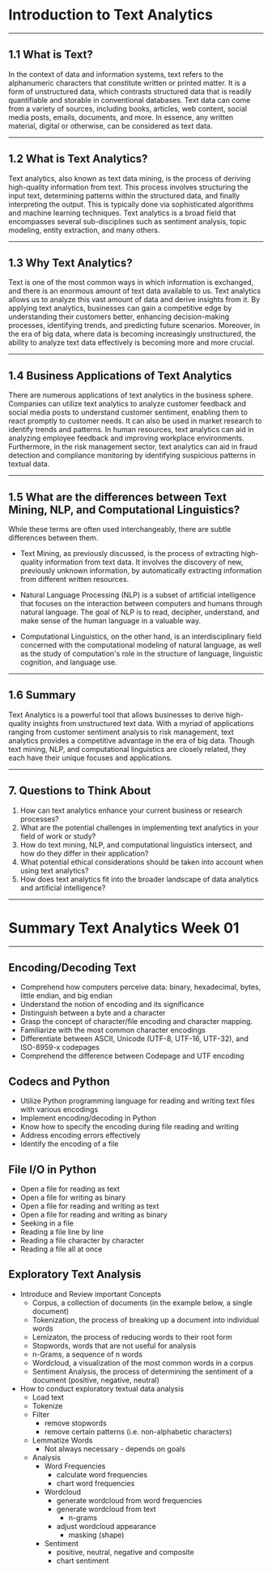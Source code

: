 # Introduction to Text Analytics


---

## 1.1 What is Text?

In the context of data and information systems, text refers to the alphanumeric characters that constitute written or printed matter. It is a form of unstructured data, which contrasts structured data that is readily quantifiable and storable in conventional databases. Text data can come from a variety of sources, including books, articles, web content, social media posts, emails, documents, and more. In essence, any written material, digital or otherwise, can be considered as text data.

---

## 1.2 What is Text Analytics?

Text analytics, also known as text data mining, is the process of deriving high-quality information from text. This process involves structuring the input text, determining patterns within the structured data, and finally interpreting the output. This is typically done via sophisticated algorithms and machine learning techniques. Text analytics is a broad field that encompasses several sub-disciplines such as sentiment analysis, topic modeling, entity extraction, and many others.

---

## 1.3 Why Text Analytics?

Text is one of the most common ways in which information is exchanged, and there is an enormous amount of text data available to us. Text analytics allows us to analyze this vast amount of data and derive insights from it. By applying text analytics, businesses can gain a competitive edge by understanding their customers better, enhancing decision-making processes, identifying trends, and predicting future scenarios. Moreover, in the era of big data, where data is becoming increasingly unstructured, the ability to analyze text data effectively is becoming more and more crucial.

---

## 1.4 Business Applications of Text Analytics

There are numerous applications of text analytics in the business sphere. Companies can utilize text analytics to analyze customer feedback and social media posts to understand customer sentiment, enabling them to react promptly to customer needs. It can also be used in market research to identify trends and patterns. In human resources, text analytics can aid in analyzing employee feedback and improving workplace environments. Furthermore, in the risk management sector, text analytics can aid in fraud detection and compliance monitoring by identifying suspicious patterns in textual data.

---

## 1.5 What are the differences between Text Mining, NLP, and Computational Linguistics?

While these terms are often used interchangeably, there are subtle differences between them. 

- Text Mining, as previously discussed, is the process of extracting high-quality information from text data. It involves the discovery of new, previously unknown information, by automatically extracting information from different written resources.

- Natural Language Processing (NLP) is a subset of artificial intelligence that focuses on the interaction between computers and humans through natural language. The goal of NLP is to read, decipher, understand, and make sense of the human language in a valuable way.

- Computational Linguistics, on the other hand, is an interdisciplinary field concerned with the computational modeling of natural language, as well as the study of computation's role in the structure of language, linguistic cognition, and language use.

---

## 1.6 Summary

Text Analytics is a powerful tool that allows businesses to derive high-quality insights from unstructured text data. With a myriad of applications ranging from customer sentiment analysis to risk management, text analytics provides a competitive advantage in the era of big data. Though text mining, NLP, and computational linguistics are closely related, they each have their unique focuses and applications.

---

## 7. Questions to Think About

1. How can text analytics enhance your current business or research processes?
2. What are the potential challenges in implementing text analytics in your field of work or study?
3. How do text mining, NLP, and computational linguistics intersect, and how do they differ in their application?
4. What potential ethical considerations should be taken into account when using text analytics?
5. How does text analytics fit into the broader landscape of data analytics and artificial intelligence?

---


# Summary Text Analytics Week 01


-----

## Encoding/Decoding Text
* Comprehend how computers perceive data: binary, hexadecimal, bytes, little endian, and big endian
* Understand the notion of encoding and its significance
* Distinguish between a byte and a character
* Grasp the concept of character/file encoding and character mapping.
* Familiarize with the most common character encodings
* Differentiate between ASCII, Unicode (UTF-8, UTF-16, UTF-32), and ISO-8959-x codepages
* Comprehend the difference between Codepage and UTF encoding

## Codecs and Python
* Utilize Python programming language for reading and writing text files with various encodings
* Implement encoding/decoding in Python
* Know how to specify the encoding during file reading and writing
* Address encoding errors effectively
* Identify the encoding of a file

## File I/O in Python
* Open a file for reading as text
* Open a file for writing as binary
* Open a file for reading and writing as text
* Open a file for reading and writing as binary
* Seeking in a file
* Reading a file line by line
* Reading a file character by character
* Reading a file all at once

## Exploratory Text Analysis
- Introduce and Review important Concepts
  - Corpus, a collection of documents (in the example below, a single document)
  - Tokenization, the process of breaking up a document into individual words
  - Lemizaton, the process of reducing words to their root form
  - Stopwords, words that are not useful for analysis
  - n-Grams, a sequence of n words
  - Wordcloud, a visualization of the most common words in a corpus
  - Sentiment Analysis, the process of determining the sentiment of a document (positive, negative, neutral)
- How to conduct exploratory textual data analysis
  - Load text
  - Tokenize
  - Filter 
    - remove stopwords
    - remove certain patterns (i.e. non-alphabetic characters)
  - Lemmatize Words
    - Not always necessary - depends on goals
  - Analysis
    - Word Frequencies
      - calculate word frequencies
      - chart word frequencies
    - Wordcloud
      - generate wordcloud from word frequencies
      - generate wordcloud from text
        - n-grams
      - adjust wordcloud appearance
        - masking (shape)
    - Sentiment
      - positive, neutral, negative and composite
      - chart sentiment



```python

```

